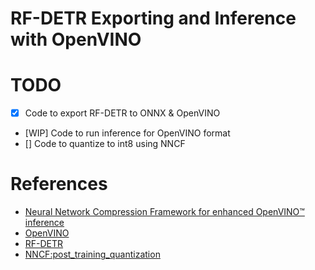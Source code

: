 # RF-DETR Exporting and Inference with OpenVINO


# TODO
- [x] Code to export RF-DETR to ONNX & OpenVINO
- [WIP] Code to run inference for OpenVINO format
- [] Code to quantize to int8 using NNCF

# References

- [Neural Network Compression Framework for enhanced OpenVINO™ inference](https://github.com/openvinotoolkit/nncf)
- [OpenVINO](https://github.com/openvinotoolkit/openvino)
- [RF-DETR](https://github.com/roboflow/rf-detr)
- [NNCF:post_training_quantization](https://github.com/openvinotoolkit/nncf/blob/develop/examples/post_training_quantization/openvino/anomaly_stfpm_quantize_with_accuracy_control/main.py)